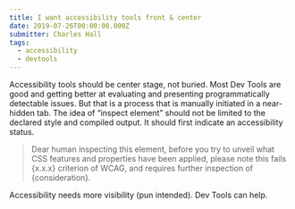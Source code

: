 ```yaml
---
title: I want accessibility tools front & center
date: 2019-07-26T00:00:00.000Z
submitter: Charles Hall
tags:
  - accessibility
  - devtools
---
```


Accessibility tools should be center stage, not buried. Most Dev Tools are good and getting better at evaluating and presenting programmatically detectable issues. But that is a process that is manually initiated in a near-hidden tab. The idea of “inspect element” should not be limited to the declared style and compiled output. It should first indicate an accessibility status.

> Dear human inspecting this element, before you try to unveil what CSS features and properties have been applied, please note this fails {x.x.x} criterion of WCAG, and requires further inspection of {consideration}.

Accessibility needs more visibility (pun intended). Dev Tools can help.
